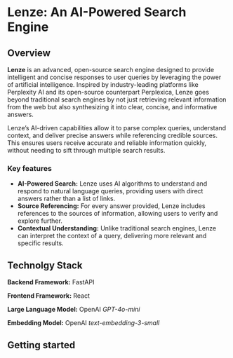 # Lenze: An AI-Powered Search Engine

## Overview
**Lenze** is an advanced, open-source search engine designed to provide intelligent and concise responses to user queries by leveraging the power of artificial intelligence. Inspired by industry-leading platforms like Perplexity AI and its open-source counterpart Perplexica, Lenze goes beyond traditional search engines by not just retrieving relevant information from the web but also synthesizing it into clear, concise, and informative answers.

Lenze’s AI-driven capabilities allow it to parse complex queries, understand context, and deliver precise answers while referencing credible sources. This ensures users receive accurate and reliable information quickly, without needing to sift through multiple search results.

### Key features
- **AI-Powered Search:** Lenze uses AI algorithms to understand and respond to natural language queries, providing users with direct answers rather than a list of links.
- **Source Referencing:** For every answer provided, Lenze includes references to the sources of information, allowing users to verify and explore further.
- **Contextual Understanding:** Unlike traditional search engines, Lenze can interpret the context of a query, delivering more relevant and specific results.

## Technolgy Stack

**Backend Framework:** FastAPI

**Frontend Framework:** React

**Large Language Model:** OpenAI *GPT-4o-mini*

**Embedding Model:** OpenAI *text-embedding-3-small*

## Getting started